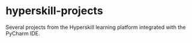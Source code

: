 # hyperskill-projects
Several projects from the Hyperskill learning platform integrated with the PyCharm IDE.
